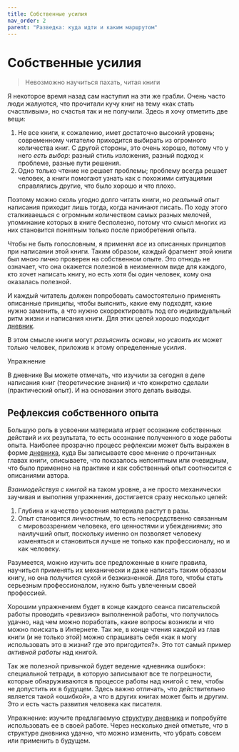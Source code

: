 ```yaml
---
title: Собственные усилия
nav_order: 2
parent: "Разведка: куда идти и каким маршрутом"
---
```


# Собственные усилия

> Невозможно научиться пахать, читая книги

Я некоторое время назад сам наступил на эти же грабли.  Очень часто
люди жалуются, что прочитали кучу книг на тему «как стать счастливым»,
но счастья так и не получили.  Здесь я хочу отметить две вещи:
1. Не все книги, к сожалению, имет достаточно высокий уровень;
   современному читателю приходится выбирать из огромного количества
   книг.  С другой стороны, это очень хорошо, потому что у него *есть
   выбор*: разный стиль изложения, разный подход к проблеме, разные
   пути решения.
2. Одно только чтение не решает проблемы; проблему всегда решает
   человек, а книги помогают узнать как с похожими ситуациями
   справлялись другие, что было хорошо и что плохо.

Поэтому можно сколь угодно долго читать книги, но *реальный опыт*
написания приходит лишь тогда, когда начинают писать.  По ходу этого
сталкиваешься с огромным количеством самых разных мелочей, упоминание
которых в книге бесполезно, потому что смысл многих из них становится
понятным только после приобретения опыта.

Чтобы не быть голословным, я применял *все* из описанных принципов при
написании этой книги.  Таким образом, каждый фрагмент этой книги был
мною лично проверен на собственном опыте.  Это отнюдь не означает, что
она окажется полезной в неизменном виде для каждого, кто хочет
написать книгу, но есть хотя бы один человек, кому она оказалась
полезной.

И каждый читатель должен попробовать самостоятельно применять
описанные принципы, чтобы выяснить, какие ему подходят, какие нужно
заменить, а что нужно скорректировать под его индивидуальный ритм
жизни и написания книги.  Для этих целей хорошо подходит
[дневник](FIXME:diary.md).

В этом смысле книги могут *разъяснить основы*, но *усвоить их* может
только человек, приложив к этому определенные усилия.

Упражнение

В дневнике Вы можете отмечать, что изучили за сегодня в деле написания
книг (теоретические знания) и что конкретно сделали (практический
опыт).  И на основании этого делать выводы.


## Рефлексия собственного опыта

Большую роль в усвоении материала играет осознание собственных
действий и их результата, то есть осознание полученного в ходе работы
опыта.  Наиболее прозрачно процесс рефлексии может быть выражен в
форме [дневника](FIXME:diary.md), куда Вы записываете свое мнение о прочитанных главах
книги, описываете, что показалось непонятным или очевидным, что было
применено на практике и как собственный опыт соотносится с описаниями
автора.

*Взаимодействуя с книгой* на таком уровне, а не просто механически
заучивая и выполняя упражнения, достигается сразу несколько целей:
1. Глубина и качество усвоения материала растут в разы.
2. Опыт становится *личностным*, то есть непосредственно связанным с
   мировоззрением человека, его ценностями и убеждениями; это
   наилучший опыт, поскольку именно он позволяет человеку изменяться и
   становиться лучше не только как профессионалу, но и как человеку.

Разумеется, можно изучить все предложенные в книге правила, научиться
применять их механически и даже написать таким образом книгу, но она
получится сухой и безжизненной.  Для того, чтобы стать серьезным
профессионалом, нужно быть увлеченным своей профессией.

Хорошим упражнением будет в конце каждого сеанса писательской работы
проводить «ревизию» выполненной работы, что получилось удачно, над чем
можно поработать, какие вопросы возникли и что можно поискать в
Интернете.  Так же, в конце чтения каждой из глав книги (и не только
этой) можно спрашивать себя «как я могу использовать это в жизни? где
это пригодится?».  Это тот самый пример *активной работы* над книгой.

Так же полезной привычкой будет ведение «дневника ошибок»: специальной
тетради, в которую записывают все те погрешности, которые
обнаруживаются в процессе работы над книгой с тем, чтобы не допустить
их в будущем.  Здесь важно отличать, что действительно является такой
«ошибкой», а что в других книгах может быть и другим.  Это и есть
часть развития человека как писателя.

Упражнение: изучите предлагаемую [структуру
дневника](FIXME:diary-structure.md) и попробуйте использовать ее в своей
работе.  Через несколько дней отметьте, *что* в структуре дневника
удачно, что можно изменить, что убрать совсем или применить в будущем.

